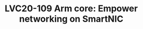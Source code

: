 ---
categories:
- lvc20
description: SmartNIC becomes increasingly popular in datacenter and telco. It can
  achieve high performance and rich feature networking, and release CPU resources
  on server. <br /> In real deployment, OVS-DPDK on Arm based SmartNIC is one of the
  common networking solutions. In this presentation, we would demo two different SmartNICs
  for OVS-DPDK, and discuss the advantages introduced by Arm CPU as follows:<br />
  1. Flexible and programmable.<br /> 2. Highly efficient implementation for complex
  features difficult to be done by hardware.<br /> 3. Fully offloading, include control
  plane and management plane.
image: /assets/images/featured-images/lvc20/LVC20-109.png
session_id: LVC20-109
session_room: DataCenter
session_slot:
  end_time: 2020-09-22 13:20
  start_time: 2020-09-22 12:55
session_speakers:
- speaker_bio: I am a Software Engineer from Arm working on networking open source
    software. I focus on Open vSwitch and SmartNIC related projects.
  speaker_company: Arm Ltd
  speaker_image: http://avatars.sched.co/0/24/11406028/avatar.jpg.320x320px.jpg?cf4
  speaker_name: Lance Yang
  speaker_position: Software Engineer
  speaker_role: attendee, speaker
session_track: Data Center
tag: session
tags: Data Center
title: 'LVC20-109 Arm core: Empower networking on SmartNIC'
---